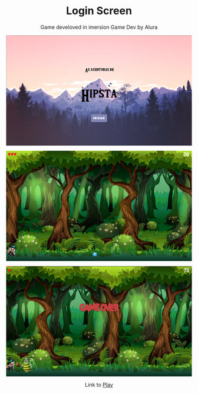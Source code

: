 
<h1 align="center">Login Screen</h2>

<p align="center">
    Game develoved in imersion Game Dev by Alura
</p>


<p align="center">
    <img src="https://raw.githubusercontent.com/LucasVanni/game_study/master/otherImages/Anotação 2020-06-26 195911.png?raw=true" align="center" height="300" alt="Menu Screen" />
</p>

<p align="center">
    <img src="https://raw.githubusercontent.com/LucasVanni/game_study/master/otherImages/Anotação 2020-06-26 195755.png?raw=true" align="center" height="300" alt="Game Screen" />
</p>

<p align="center">
    <img src="https://raw.githubusercontent.com/LucasVanni/game_study/master/otherImages/Anotação 2020-06-26 195832.png?raw=true" align="center" height="300" alt="Gameover Screen" />
</p>

<p align="center">
    Link to <a href="https://editor.p5js.org/LucasVanni/full/wQalM9PvA">Play</a>
</p>


